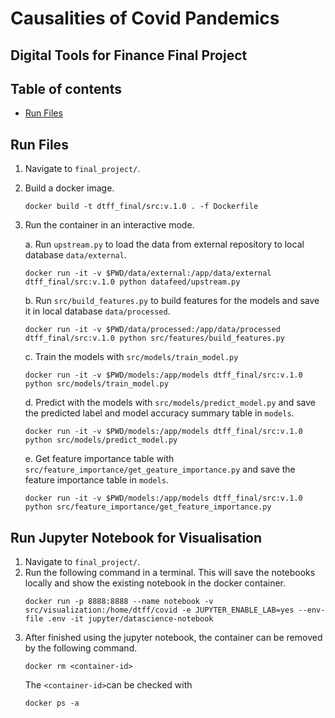# Causalities of Covid Pandemics
## Digital Tools for Finance Final Project

## Table of contents
* [Run Files](#run-files)

## Run Files
1. Navigate to ```final_project/```.
2. Build a docker image.
    ```
    docker build -t dtff_final/src:v.1.0 . -f Dockerfile
    ```
3. Run the container in an interactive mode.

    a. Run ```upstream.py``` to load the data from external repository to local database ```data/external```.
    ```
    docker run -it -v $PWD/data/external:/app/data/external dtff_final/src:v.1.0 python datafeed/upstream.py
    ```
    b. Run ```src/build_features.py``` to build features for the models and save it in local database ```data/processed```.
    ```
    docker run -it -v $PWD/data/processed:/app/data/processed dtff_final/src:v.1.0 python src/features/build_features.py
    ```
    c. Train the models with ```src/models/train_model.py```
    ```
    docker run -it -v $PWD/models:/app/models dtff_final/src:v.1.0 python src/models/train_model.py
    ```
    d. Predict with the models with ```src/models/predict_model.py``` and save the predicted label and model accuracy summary table in ```models```.
    ```
    docker run -it -v $PWD/models:/app/models dtff_final/src:v.1.0 python src/models/predict_model.py
    ```
    e. Get feature importance table with ```src/feature_importance/get_geature_importance.py``` and save the feature importance table in ```models```.
    ```
    docker run -it -v $PWD/models:/app/models dtff_final/src:v.1.0 python src/feature_importance/get_feature_importance.py
    ```

## Run Jupyter Notebook for Visualisation
1. Navigate to ```final_project/```.
2. Run the following command in a terminal. This will save the notebooks locally and show the existing notebook in the docker container.
    ```
    docker run -p 8888:8888 --name notebook -v src/visualization:/home/dtff/covid -e JUPYTER_ENABLE_LAB=yes --env-file .env -it jupyter/datascience-notebook
    ```
3. After finished using the jupyter notebook, the container can be removed by the following command.
    ```
    docker rm <container-id>
    ```
    The ```<container-id>```can be checked with 
    ```
    docker ps -a
    ```
